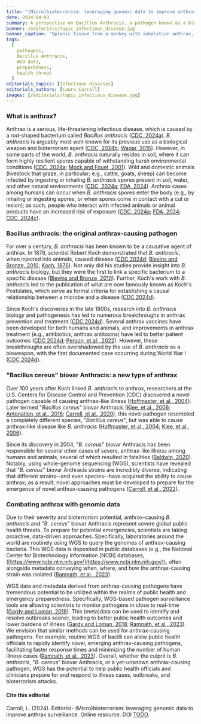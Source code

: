 ```yaml
---
title: "(Micro)bioterrorism: leveraging genomic data to improve anthrax surveillance"
date: 2024-04-03
summary: A perspective on Bacillus Anthracis, a pathogen known as a biological threat,  and how WGS data and surveillance can help researchers respond to cases, and threats.
banner: /editorials/topic_infectious_disease.jpg
banner_caption: 'Splenic tissue from a monkey with inhalation anthrax, showing a red blood cell (red) and rod-shaped bacilli (yellow). (Credit: Arthur Friedlander)'
tags:
  [
    pathogens,
    Bacillus Anthracis,
    WGD data,
    preparedness,
    health threat
  ]
editorials_topics: [Infectious diseases]
editorials_authors: [Laura Carroll]
images: [/editorials/topic_infectious_disease.jpg]
---
```


### What is anthrax?

Anthrax is a serious, life-threatening infectious disease, which is caused by a rod-shaped bacterium called *Bacillus anthracis* ([CDC, 2024a](https://www.cdc.gov/anthrax/basics/index.html)).
*B. anthracis* is arguably most well-known for its previous use as a biological weapon and bioterrorism agent ([CDC, 2024b](https://www.cdc.gov/anthrax/bioterrorism/threat.html); [Wagar, 2015](https://journals.asm.org/doi/10.1128/cmr.00033-15)).
However, in some parts of the world, *B. anthracis* naturally resides in soil, where it can form highly resilient spores capable of withstanding harsh environmental conditions ([CDC, 2024a](https://www.cdc.gov/anthrax/basics/index.html); [Mock and Fouet, 2001](https://www.annualreviews.org/doi/10.1146/annurev.micro.55.1.647)).
Wild and domestic animals (livestock that graze, in particular; e.g., cattle, goats, sheep) can become infected by ingesting or inhaling *B. anthracis* spores present in soil, water, and other natural environments ([CDC, 2024a](https://www.cdc.gov/anthrax/basics/index.html); [FDA, 2024](https://www.fda.gov/vaccines-blood-biologics/vaccines/anthrax)).
Anthrax cases among humans can occur when *B. anthracis* spores enter the body (e.g., by inhaling or ingesting spores, or when spores come in contact with a cut or lesion); as such, people who interact with infected animals or animal products have an increased risk of exposure ([CDC, 2024a](https://www.cdc.gov/anthrax/basics/index.html); [FDA, 2024](https://www.fda.gov/vaccines-blood-biologics/vaccines/anthrax); [CDC, 2024c](https://www.cdc.gov/anthrax/transmission/index.html)).

### Bacillus anthracis: the original anthrax-causing pathogen

For over a century, *B. anthracis* has been known to be a causative agent of anthrax.
In 1876, scientist Robert Koch demonstrated that *B. anthracis*, when injected into animals, caused disease ([CDC 2024d](https://www.cdc.gov/anthrax/basics/anthrax-history.html); [Blevins and Bronze, 2010](https://www.sciencedirect.com/science/article/pii/S1201971210023143); [Koch, 1876](https://edoc.rki.de/handle/176904/5139)).
Not only did his studies provide insight into *B. anthracis* biology, but they were the first to link a specific bacterium to a specific disease ([Blevins and Bronze, 2010](https://www.sciencedirect.com/science/article/pii/S1201971210023143)).
Further, Koch's work with *B. anthracis* led to the publication of what are now famously known as Koch's Postulates, which serve as formal criteria for establishing a causal relationship between a microbe and a disease ([CDC 2024d](https://www.cdc.gov/anthrax/basics/anthrax-history.html)).

Since Koch's discoveries in the late 1800s, research into *B. anthracis* biology and pathogenesis has led to numerous breakthroughs in anthrax prevention and treatment ([CDC 2024d](https://www.cdc.gov/anthrax/basics/anthrax-history.html)).
Several anthrax vaccines have been developed for both humans and animals, and improvements in anthrax treatment (e.g., antibiotics, anthrax antitoxins) have led to better patient outcomes ([CDC 2024d](https://www.cdc.gov/anthrax/basics/anthrax-history.html); [Person, et al., 2022](https://academic.oup.com/cid/article/75/Supplement_3/S392/6762174)).
However, these breakthroughs are often overshadowed by the use of *B. anthracis* as a bioweapon, with the first documented case occurring during World War I ([CDC 2024d](https://www.cdc.gov/anthrax/basics/anthrax-history.html)).

### "Bacillus cereus" biovar Anthracis: a new type of anthrax

Over 100 years after Koch linked *B. anthracis* to anthrax, researchers at the U.S.
Centers for Disease Control and Prevention (CDC) discovered a novel pathogen capable of causing anthrax-like illness ([Hoffmaster, et al., 2004](https://www.ncbi.nlm.nih.gov/pmc/articles/PMC420414/)).
Later termed "*Bacillus cereus*" biovar Anthracis ([Klee, et al., 2006](https://journals.asm.org/doi/full/10.1128/jb.00303-06); [Antonation, et al., 2016](https://www.ncbi.nlm.nih.gov/pmc/articles/PMC5015827/); [Carroll, et al., 2020](https://journals.asm.org/doi/full/10.1128/mbio.00034-20)), this novel pathogen resembled a completely different species, "*Bacillus cereus*", but was able to cause anthrax-like disease like *B. anthracis* ([Hoffmaster, et al., 2004](https://www.ncbi.nlm.nih.gov/pmc/articles/PMC420414/); [Klee, et al., 2006](https://journals.asm.org/doi/full/10.1128/jb.00303-06)).

Since its discovery in 2004, "*B. cereus*" biovar Anthracis has been responsible for several other cases of severe, anthrax-like illness among humans and animals, several of which resulted in fatalities ([Baldwin, 2020](https://www.frontiersin.org/articles/10.3389/fmicb.2020.01731/full)).
Notably, using whole-genome sequencing (WGS), scientists have revealed that "*B. cereus*" biovar Anthracis strains are incredibly diverse, indicating that different strains--and even species--have acquired the ability to cause anthrax; as a result, novel approaches must be developed to prepare for the emergence of novel anthrax-causing pathogens ([Carroll, et al., 2022](https://www.ncbi.nlm.nih.gov/pmc/articles/PMC9413466/)).

### Combating anthrax with genomic data

Due to their severity and bioterrorism potential, anthrax-causing *B. anthracis* and "*B. cereus*" biovar Anthracis represent severe global public health threats.
To prepare for potential emergencies, scientists are taking proactive, data-driven approaches.
Specifically, laboratories around the world are routinely using WGS to query the genomes of anthrax-causing bacteria.
This WGS data is deposited in public databases (e.g., the National Center for Biotechnology Information \[NCBI\] databases; ([https://www.ncbi.nlm.nih.gov/](https://www.ncbi.nlm.nih.gov/)), often alongside metadata conveying when, where, and how the anthrax-causing strain was isolated ([Ramnath, et al., 2023](https://www.biorxiv.org/content/10.1101/2023.12.20.572685v1.full)).

WGS data and metadata derived from anthrax-causing pathogens have tremendous potential to be utilized within the realms of public health and emergency preparedness.
Specifically, WGS-based pathogen surveillance tools are allowing scientists to monitor pathogens in close to real-time ([Gardy and Loman, 2018](https://www.nature.com/articles/nrg.2017.88)).
This (meta)data can be used to identify and resolve outbreaks sooner, leading to better public health outcomes and lower burdens of illness ([Gardy and Loman, 2018](https://www.nature.com/articles/nrg.2017.88); [Ramnath, et al., 2023](https://www.biorxiv.org/content/10.1101/2023.12.20.572685v1.full)).
We envision that similar methods can be used for anthrax-causing pathogens.
For example, routine WGS of bacilli can allow public health officials to rapidly identify novel, emerging anthrax-causing pathogens, facilitating faster response times and minimizing the number of human illness cases ([Ramnath, et al., 2023](https://www.biorxiv.org/content/10.1101/2023.12.20.572685v1.full)).
Overall, whether the culprit is *B. anthracis*, "*B. cereus*" biovar Anthracis, or a yet-unknown anthrax-causing pathogen, WGS has the potential to help public health officials and clinicians prepare for and respond to illness cases, outbreaks, and bioterrorism attacks.


#### Cite this editorial

Carroll, L. (2024). Editorial- (Micro)bioterrorism: leveraging genomic data to improve anthrax surveillance. Online resource. DOI [TODO](https://doi.org/).
